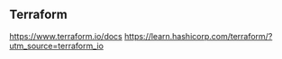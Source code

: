 Terraform
---


https://www.terraform.io/docs
https://learn.hashicorp.com/terraform/?utm_source=terraform_io


